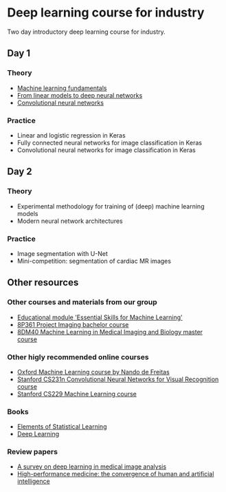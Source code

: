 # Deep learning course for industry
Two day introductory deep learning course for industry.

## Day 1

### Theory
* [Machine learning fundamentals](lectures/Convolutional%20neural%20networks.pdf)
* [From linear models to deep neural networks](lectures/Deep%20neural%20networks.pdf)
* [Convolutional neural networks](lectures/Machine%20learning%20fundamentals.pdf)

### Practice
* Linear and logistic regression in Keras
* Fully connected neural networks for image classification in Keras
* Convolutional neural networks for image classification in Keras

## Day 2

### Theory
* Experimental methodology for training of (deep) machine learning models
* Modern neural network architectures

### Practice
* Image segmentation with U-Net
* Mini-competition: segmentation of cardiac MR images

## Other resources

### Other courses and materials from our group
* [Educational module 'Essential Skills for Machine Learning'](https://github.com/tueimage/essential-skills)
* [8P361 Project Imaging bachelor course](https://github.com/tueimage/8p361-project-imaging)
* [8DM40 Machine Learning in Medical Imaging and Biology master course](https://github.com/tueimage/8dm40-machine-learning)

### Other higly recommended online courses
* [Oxford Machine Learning course by Nando de Freitas](https://www.cs.ox.ac.uk/people/nando.defreitas/machinelearning/)
* [Stanford CS231n Convolutional Neural Networks for Visual Recognition course](http://cs231n.github.io/)
* [Stanford CS229 Machine Learning course](http://cs229.stanford.edu/)

### Books
* [Elements of Statistical Learning](https://web.stanford.edu/~hastie/ElemStatLearn/)
* [Deep Learning](https://www.deeplearningbook.org/)

### Review papers
* [A survey on deep learning in medical image analysis](https://www.sciencedirect.com/science/article/pii/S1361841517301135?via%3Dihub)
* [High-performance medicine: the convergence of human and artificial intelligence](https://www.nature.com/articles/s41591-018-0300-7)

